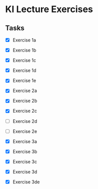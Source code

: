 # KI Lecture Exercises

## Tasks
- [x] Exercise 1a
- [x] Exercise 1b
- [x] Exercise 1c
- [x] Exercise 1d
- [x] Exercise 1e


- [x] Exercise 2a
- [x] Exercise 2b
- [x] Exercise 2c
- [ ] Exercise 2d
- [ ] Exercise 2e


- [x] Exercise 3a
- [x] Exercise 3b
- [x] Exercise 3c
- [x] Exercise 3d
- [x] Exercise 3de